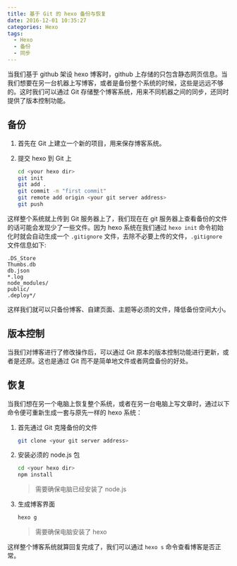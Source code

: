 ```yaml
---
title: 基于 Git 的 hexo 备份与恢复
date: 2016-12-01 10:35:27
categories: Hexo
tags:
  - Hexo
  - 备份
  - 同步
---
```


当我们基于 github 架设 hexo 博客时，github 上存储的只包含静态网页信息。当我们想要在另一台机器上写博客，或者是备份整个系统的时候，这些是远远不够的。这时我们可以通过 Git 存储整个博客系统，用来不同机器之间的同步，还同时提供了版本控制功能。

<!-- more -->

## 备份

1. 首先在 Git 上建立一个新的项目，用来保存博客系统。
2. 提交 hexo 到 Git 上
    
    ``` bash
    cd <your hexo dir>
    git init
    git add .
    git commit -m "first commit"
    git remote add origin <your git server address>
    git push
    ```

这样整个系统就上传到 Git 服务器上了，我们现在在 git 服务器上查看备份的文件的话可能会发现少了一些文件。因为 hexo 系统在我们通过 `hexo init` 命令初始化时就会自动生成一个 `.gitignore` 文件，去除不必要上传的文件，`.gitignore` 文件信息如下:

```
.DS_Store
Thumbs.db
db.json
*.log
node_modules/
public/
.deploy*/
```

这样我们就可以只备份博客、自建页面、主题等必须的文件，降低备份空间大小。

## 版本控制

当我们对博客进行了修改操作后，可以通过 Git 原本的版本控制功能进行更新，或者是还原。这也是通过 Git 而不是简单地文件或者网盘备份的好处。

## 恢复

当我们想在另一个电脑上恢复整个系统，或者在另一台电脑上写文章时，通过以下命令便可重新生成一套与原先一样的 hexo 系统：

1. 首先通过 Git 克隆备份的文件

    ``` bash
    git clone <your git server address>
    ```

2. 安装必须的 node.js 包

    ``` bash
    cd <your hexo dir>
    npm install
    ```

    > 需要确保电脑已经安装了 node.js

3. 生成博客界面

    ``` bash
    hexo g
    ```

    > 需要确保电脑安装了 hexo

这样整个博客系统就算回复完成了，我们可以通过 `hexo s` 命令查看博客是否正常。
